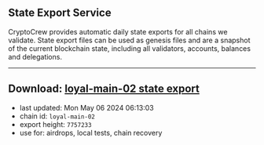 ## State Export Service
CryptoCrew provides automatic daily state exports for all chains we validate. State export files can be used as genesis files and are a snapshot of the current blockchain state, including all validators, accounts, balances and delegations.

---
**Download: [loyal-main-02 state export](https://dl-eu2.ccvalidators.com/SERVICE/loyal/loyal-main-02_export_7757233.json)**
---

- last updated: Mon May 06 2024 06:13:03
- chain id: `loyal-main-02`
- export height: `7757233`
- use for: airdrops, local tests, chain recovery
